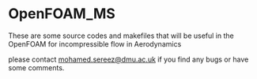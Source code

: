 # OpenFOAM_MS
These are some source codes and makefiles that will be useful in the OpenFOAM for incompressible flow in Aerodynamics

please contact mohamed.sereez@dmu.ac.uk if you find any bugs or have some comments.

